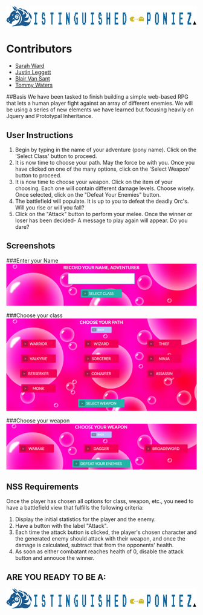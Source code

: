 ![logo](img/dispony1.png)

# Contributors
* [Sarah Ward](https://github.com/sward42)
* [Justin Leggett](https://github.com/justinal64)
* [Blair Van Sant](https://github.com/blairvansant)
* [Tommy Waters](https://github.com/thomaswaters05)

##Basis
We have been tasked to finish building a simple web-based RPG that lets a human player fight against an array of different enemies. We will be using a series of new elements we have learned but focusing heavily on Jquery and Prototypal Inheritance.

## User Instructions

1. Begin by typing in the name of your adventure (pony name). Click on the 'Select Class' button to proceed.
1. It is now time to choose your path. May the force be with you. Once you have clicked on one of the many options, click on the 'Select Weapon' button to proceed.
1. It is now time to choose your weapon. Click on the item of your choosing. Each one will contain different damage levels. Choose wisely. Once selected, click on the "Defeat Your Enemies" button.
1. The battlefield will populate. It is up to you to defeat the deadly Orc's. Will you rise or will you fall?
1. Click on the "Attack" button to perform your melee. Once the winner or loser has been decided- A message to play again will appear. Do you dare?

## Screenshots
###Enter your Name
![Entername](img/Entername.png)

###Choose your class
![Chooseclass](img/Chooseclass.png)

###Choose your weapon
![Chooseweapon](img/Chooseweapon.png)

## NSS Requirements

Once the player has chosen all options for class, weapon, etc., you need to have a battlefield view that fulfills the following criteria:

1. Display the initial statistics for the player and the enemy.
1. Have a button with the label "Attack".
1. Each time the attack button is clicked, the player's chosen character and the generated enemy should attack with their weapon, and once the damage is calculated, subtract that from the opponents' health.
1. As soon as either combatant reaches health of 0, disable the attack button and annouce the winner.

## ARE YOU READY TO BE A:
![logo](img/dispony1.png)




